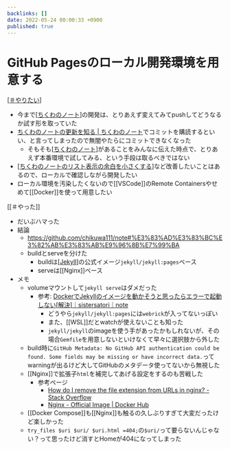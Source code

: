 ```yaml
---
backlinks: []
date: 2022-05-24 00:00:33 +0900
published: true
---
```


# GitHub Pagesのローカル開発環境を用意する

[[＃やりたい]]

- 今まで[[ちくわのノート]]の開発は、とりあえず変えてみてpushしてどうなるか試す形を取っていた
- [ちくわのノートの更新を知る | ちくわのノート](https://note.chikuwa111.com/%E3%81%A1%E3%81%8F%E3%82%8F%E3%81%AE%E3%83%8E%E3%83%BC%E3%83%88%E3%81%AE%E6%9B%B4%E6%96%B0%E3%82%92%E7%9F%A5%E3%82%8B)でコミットを購読するといい、と言ってしまったので無闇やたらにコミットできなくなった
  - そもそも[[ちくわのノート]]があることをみんなに伝えた時点で、とりあえず本番環境で試してみる、という手段は取るべきではない
- [[ちくわのノートのリスト表示の余白を小さくする]]など改善したいことはあるので、ローカルで確認しながら開発したい
- ローカル環境を汚染したくないので[[VSCode]]のRemote Containersやせめて[[Docker]]を使って用意したい

[[＃やった]]

- だいぶハマった
- 結論
  - https://github.com/chikuwa111/note#%E3%83%AD%E3%83%BC%E3%82%AB%E3%83%AB%E9%96%8B%E7%99%BA
  - buildとserveを分けた
    - buildは[[Jekyll]]の公式イメージ`jekyll/jekyll:pages`ベース
    - serveは[[Nginx]]ベース
- メモ
  - volumeマウントして`jekyll serve`はダメだった
    - 参考: [DockerでJekyllのイメージを動かそうと思ったらエラーで起動しない[解決]｜sistersatori｜note](https://note.com/sistersatori/n/nf2e6660661df)
      - どうやら`jekyll/jekyll:pages`には`webrick`が入ってないっぽい
      - また、[[WSL]]だとwatchが使えないことも知った
      - `jekyll/jekyll`のimageを使う手があったかもしれないが、その場合`Gemfile`を用意しないといけなくて早々に選択肢から外した
  - build時に`GitHub Metadata: No GitHub API authentication could be found. Some fields may be missing or have incorrect data.`ってwarningが出るけど大してGitHubのメタデータ使ってないから無視した
  - [[Nginx]]で拡張子`html`を補完してあげる設定をするのも苦戦した
    - 参考ページ
      - [How do I remove the file extension from URLs in nginx? - Stack Overflow](https://stackoverflow.com/questions/38188963/how-do-i-remove-the-file-extension-from-urls-in-nginx)
      - [Nginx - Official Image | Docker Hub](https://hub.docker.com/_/nginx)
  - [[Docker Compose]]も[[Nginx]]も触るの久しぶりすぎて大変だったけど楽しかった
  - `try_files $uri $uri/ $uri.html =404;`の`$uri/`って要らないんじゃない？って思ったけど消すとHomeが404になってしまった

[//begin]: # "Autogenerated link references for markdown compatibility"
[＃やりたい]: ＃やりたい "＃やりたい"
[ちくわのノート]: ちくわのノート "ちくわのノート"
[ちくわのノート]: ちくわのノート "ちくわのノート"
[ちくわのノートのリスト表示の余白を小さくする]: ちくわのノートのリスト表示の余白を小さくする "ちくわのノートのリスト表示の余白を小さくする"
[Jekyll]: Jekyll "Jekyll"
[//end]: # "Autogenerated link references"